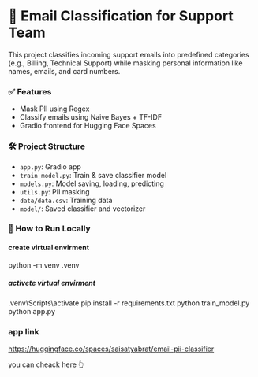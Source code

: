 # 📧 Email Classification for Support Team

This project classifies incoming support emails into predefined categories (e.g., Billing, Technical Support) while masking personal information like names, emails, and card numbers.

### ✅ Features
- Mask PII using Regex
- Classify emails using Naive Bayes + TF-IDF
- Gradio frontend for Hugging Face Spaces

### 🛠 Project Structure
- `app.py`: Gradio app
- `train_model.py`: Train & save classifier model
- `models.py`: Model saving, loading, predicting
- `utils.py`: PII masking
- `data/data.csv`: Training data
- `model/`: Saved classifier and vectorizer

### 🚀 How to Run Locally

#### create virtual envirment

python -m venv .venv

##### activete virtual envirment
.venv\Scripts\activate
pip install -r requirements.txt
python train_model.py
python app.py

### app link

https://huggingface.co/spaces/saisatyabrat/email-pii-classifier

you can cheack here 👆
